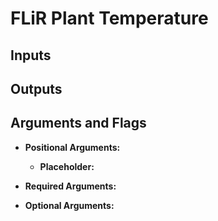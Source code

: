 # FLiR Plant Temperature



## Inputs



## Outputs



## Arguments and Flags
* **Positional Arguments:**
    * **Placeholder:**
* **Required Arguments:**

* **Optional Arguments:**
